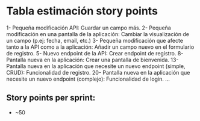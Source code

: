 # Tabla estimación story points

1- Pequeña modificación API: Guardar un campo más.
2- Pequeña modificación en una pantalla de la aplicación: Cambiar la visualización de un campo (p.ej: fecha, email, etc.)
3- Pequeña modificación que afecte tanto a la API como a la aplicación: Añadir un campo nuevo en el formulario de registro.
5- Nuevo endpoint de la API: Crear endpoint de registro.
8- Pantalla nueva en la aplicación: Crear una pantalla de bienvenida.
13- Pantalla nueva en la aplicación que necesite un nuevo endpoint (simple, CRUD): Funcionalidad de registro. 
20- Pantalla nueva en la aplicación que necesite un nuevo endpoint (complejo): Funcionalidad de login.
...

## Story points per sprint:
- ~50